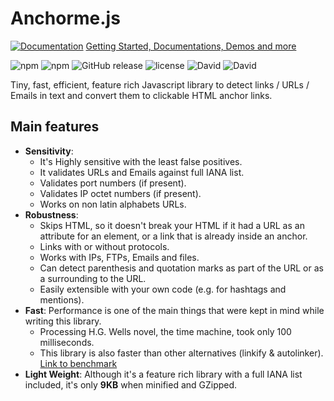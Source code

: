 # Anchorme.js

[![Documentation](http://puu.sh/ukS4g/ccc520ade4.jpg)](http://alexcorvi.github.io/anchorme.js/)
[Getting Started, Documentations, Demos and more](http://alexcorvi.github.io/anchorme.js/)

![npm](https://img.shields.io/npm/dm/anchorme.svg)
![npm](https://img.shields.io/npm/v/anchorme.svg)
![GitHub release](https://img.shields.io/github/release/alexcorvi/anchorme.js.svg)
![license](https://img.shields.io/github/license/alexcorvi/anchorme.js.svg)
![David](https://img.shields.io/david/alexcorvi/anchorme.js.svg)
![David](https://img.shields.io/david/dev/alexcorvi/anchorme.js.svg)

Tiny, fast, efficient, feature rich Javascript library to detect links / URLs / Emails in text and convert them to clickable HTML anchor links.

## Main features

-   **Sensitivity**:
    -   It's Highly sensitive with the least false positives.
    -   It validates URLs and Emails against full IANA list.
    -   Validates port numbers (if present).
    -   Validates IP octet numbers (if present).
    -   Works on non latin alphabets URLs.
-   **Robustness**:
    -   Skips HTML, so it doesn't break your HTML if it had a URL as an attribute for an element, or a link that is already inside an anchor.
    -   Links with or without protocols.
    -   Works with IPs, FTPs, Emails and files.
    -   Can detect parenthesis and quotation marks as part of the URL or as a surrounding to the URL.
    -   Easily extensible with your own code (e.g. for hashtags and mentions).
-   **Fast**: Performance is one of the main things that were kept in mind while writing this library.
    -   Processing H.G. Wells novel, the time machine, took only 100 milliseconds.
    -   This library is also faster than other alternatives (linkify & autolinker). [Link to benchmark](https://alexcorvi.github.io/anchorme.js/benchmark.html)
-   **Light Weight**: Although it's a feature rich library with a full IANA list included, it's only **9KB** when minified and GZipped.

